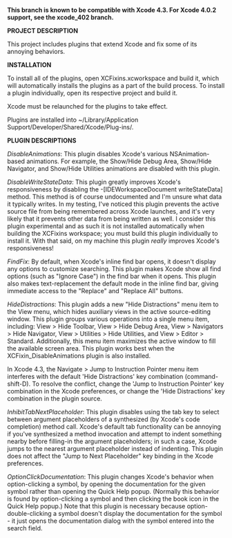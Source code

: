 __This branch is known to be compatible with Xcode 4.3. For Xcode 4.0.2 support, see the xcode_402 branch.__

__PROJECT DESCRIPTION__

This project includes plugins that extend Xcode and fix some of its annoying behaviors.

__INSTALLATION__

To install all of the plugins, open XCFixins.xcworkspace and build it, which will automatically installs the plugins as a part of the build process. To install a plugin individually, open its respective project and build it.

Xcode must be relaunched for the plugins to take effect.

Plugins are installed into ~/Library/Application Support/Developer/Shared/Xcode/Plug-ins/.

__PLUGIN DESCRIPTIONS__

_DisableAnimations_: This plugin disables Xcode's various NSAnimation-based animations. For example, the Show/Hide Debug Area, Show/Hide Navigator, and Show/Hide Utilities animations are disabled with this plugin.

_DisableWriteStateData_: This plugin greatly improves Xcode's responsiveness by disabling the -[IDEWorkspaceDocument writeStateData] method. This method is of course undocumented and I'm unsure what data it typically writes. In my testing, I've noticed this plugin prevents the active source file from being remembered across Xcode launches, and it's very likely that it prevents other data from being written as well. I consider this plugin experimental and as such it is not installed automatically when building the XCFixins workspace; you must build this plugin individually to install it. With that said, on my machine this plugin *really* improves Xcode's responsiveness!

_FindFix_: By default, when Xcode's inline find bar opens, it doesn't display any options to customize searching. This plugin makes Xcode show all find options (such as "Ignore Case") in the find bar when it opens. This plugin also makes text-replacement the default mode in the inline find bar, giving immediate access to the "Replace" and "Replace All" buttons.

_HideDistractions_: This plugin adds a new "Hide Distractions" menu item to the View menu, which hides auxiliary views in the active source-editing window. This plugin groups various operations into a single menu item, including: View > Hide Toolbar, View > Hide Debug Area, View > Navigators > Hide Navigator, View > Utilities > Hide Utilities, and View > Editor > Standard. Additionally, this menu item maximizes the active window to fill the available screen area. This plugin works best when the XCFixin_DisableAnimations plugin is also installed.

In Xcode 4.3, the Navigate > Jump to Instruction Pointer menu item interferes with the default 'Hide Distractions' key combination (command-shift-D). To resolve the conflict, change the 'Jump to Instruction Pointer' key combination in the Xcode preferences, or change the 'Hide Distractions' key combination in the plugin source.

_InhibitTabNextPlaceholder_: This plugin disables using the tab key to select between argument placeholders of a synthesized (by Xcode's code completion) method call. Xcode's default tab functionality can be annoying if you've synthesized a method invocation and attempt to indent something nearby before filling-in the argument placeholders; in such a case, Xcode jumps to the nearest argument placeholder instead of indenting. This plugin does not affect the "Jump to Next Placeholder" key binding in the Xcode preferences.

_OptionClickDocumentation_: This plugin changes Xcode's behavior when option-clicking a symbol, by opening the documentation for the given symbol rather than opening the Quick Help popup. (Normally this behavior is found by option-clicking a symbol and then clicking the book icon in the Quick Help popup.) Note that this plugin is necessary because option-double-clicking a symbol doesn't display the documentation for the symbol - it just opens the documentation dialog with the symbol entered into the search field.
